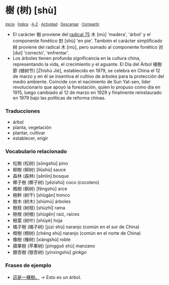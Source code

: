 # 樹 (树) [shù]
<sup>[Inicio](../../../../index.md) · [Índice](../../../../indices/chino-espanol-shu4.md) · [A-Z](../../../../indices/alfabetico.md) · [Actividad](../../../../indices/actividad.md) · <a href="../../../../contenido/s/h/u/shu4-27193.html" download="jucardus-shu4-27193.html">Descargar</a> · [Compartir](https://x.com/intent/tweet?text=El%20car%C3%A1cter%20%E6%A8%B9%20(%E6%A0%91)%20%5Bsh%C3%B9%5D%20en%20el%20Diccionario%20chino-espa%C3%B1ol%2C%20con%20frases%20de%20ejemplo%2C%20vocabulario%20relacionado%2C%20notas%20pertinentes%20y%20traducciones.%0A%E2%86%92%20https%3A%2F%2Fjucardus.github.io%2Fcontenido%2Fs%2Fh%2Fu%2Fshu4-27193.html%0A%0A%23chn_espnl_jucardus%0A%40jucardus)</sup>

* El carácter 樹 proviene del [radical 75](../../../../indices/radical-075.md) 木 [mù] 'madera', 'árbol' y el componente fonético 尌 [shù] 'en pie'. También el carácter simplificado 树 proviene del radical 木 [mù], pero sumado al componente fonético 对 [duì] 'correcto', 'enfrentar'.
* Los árboles tienen profunda significancia en la cultura china, representando la vida, el crecimiento y el aguante. El Día del Árbol 植樹節 (植树节) [Zhíshù Jié], establecido en 1979, se celebra en China el 12 de marzo y en él se insentiva el cultivo de árboles para la protección del medio ambiente. Coincide con el nacimiento de Sun Yat-sen, líder revolucionario que apoyó la forestación, quien lo propuso como día en 1915, luego cambiado al 12 de marzo en 1929 y finalmente reinstaurado en 1979 bajo las políticas de reforma chinas.

### Traducciones

* árbol
* planta, vegetación
* plantar, cultivar
* establecer, erigir

### Vocabulario relacionado

* 松樹 (松树) [sōngshù] pino
* 柳樹 (柳树) [liǔshù] sauce
* 森林 (森林) [sēnlín] bosque
* 椰子樹 (椰子树) [yēzishù] coco (cocotero)
* 楓樹 (枫树) [fēngshù] arce
* 樹幹 (树干) [shùgàn] tronco
* 樹木 (树木) [shùmù] árboles
* 樹枝 (树枝) [shùzhī] rama
* 樹根 (树根) [shùgēn] raíz, raíces
* 樹葉 (树叶) [shùyè] hoja
* 橘子樹 (橘子树) [júzi shù] naranjo (común en el sur de China)
* 橙樹 (橙树) [chéng shù] naranjo (común en el norte de China)
* 橡樹 (橡树) [xiàngshù] roble
* 蘋果樹 (苹果树) [píngguǒ shù] manzano
* 銀杏樹 (银杏树) [yínxìngshù] _ginkgo_

### Frases de ejemplo

* [這是一棵樹。](../../../../contenido/z/h/e/zhe4-shi4-yi1-ke1-shu4.md) → Esto es un árbol.
